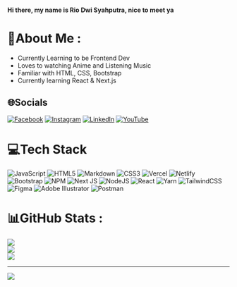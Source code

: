 #### Hi there, my name is Rio Dwi Syahputra, nice to meet ya

# 💫About Me :
- Currently Learning to be Frontend Dev
- Loves to watching Anime and Listening Music
- Familiar with HTML, CSS, Bootstrap
- Currently learning React & Next.js

## 🌐Socials
[![Facebook](https://img.shields.io/badge/Facebook-%231877F2.svg?logo=Facebook&logoColor=white)](https://www.facebook.com/rio.dwisyahputra.3) [![Instagram](https://img.shields.io/badge/Instagram-%23E4405F.svg?logo=Instagram&logoColor=white)](https://instagram.com/riodwisyahputra7836) [![LinkedIn](https://img.shields.io/badge/LinkedIn-%230077B5.svg?logo=linkedin&logoColor=white)](https://www.linkedin.com/in/rio-dwi-syahputra-17024416b/) [![YouTube](https://img.shields.io/badge/YouTube-%23FF0000.svg?logo=YouTube&logoColor=white)](https://www.youtube.com/channel/UCYxBsOjcUUdQdniuqeBkmSw) 

# 💻Tech Stack
![JavaScript](https://img.shields.io/badge/javascript-%23323330.svg?style=flat&logo=javascript&logoColor=%23F7DF1E) ![HTML5](https://img.shields.io/badge/html5-%23E34F26.svg?style=flat&logo=html5&logoColor=white) ![Markdown](https://img.shields.io/badge/markdown-%23000000.svg?style=flat&logo=markdown&logoColor=white) ![CSS3](https://img.shields.io/badge/css3-%231572B6.svg?style=flat&logo=css3&logoColor=white) ![Vercel](https://img.shields.io/badge/vercel-%23000000.svg?style=flat&logo=vercel&logoColor=white) ![Netlify](https://img.shields.io/badge/netlify-%23000000.svg?style=flat&logo=netlify&logoColor=#00C7B7) ![Bootstrap](https://img.shields.io/badge/bootstrap-%23563D7C.svg?style=flat&logo=bootstrap&logoColor=white) ![NPM](https://img.shields.io/badge/NPM-%23000000.svg?style=flat&logo=npm&logoColor=white) ![Next JS](https://img.shields.io/badge/Next-black?style=flat&logo=next.js&logoColor=white) ![NodeJS](https://img.shields.io/badge/node.js-6DA55F?style=flat&logo=node.js&logoColor=white) ![React](https://img.shields.io/badge/react-%2320232a.svg?style=flat&logo=react&logoColor=%2361DAFB) ![Yarn](https://img.shields.io/badge/yarn-%232C8EBB.svg?style=flat&logo=yarn&logoColor=white) ![TailwindCSS](https://img.shields.io/badge/tailwindcss-%2338B2AC.svg?style=flat&logo=tailwind-css&logoColor=white) 	![Figma](https://img.shields.io/badge/figma-%23F24E1E.svg?style=flat&logo=figma&logoColor=white) ![Adobe Illustrator](https://img.shields.io/badge/adobeillustrator-%23FF9A00.svg?style=flat&logo=adobeillustrator&logoColor=white) ![Postman](https://img.shields.io/badge/Postman-FF6C37?style=flat&logo=postman&logoColor=white)
# 📊GitHub Stats :
![](https://github-readme-stats.vercel.app/api?username=Maruta45&theme=radical&hide_border=true&include_all_commits=false&count_private=false)<br/>
![](https://github-readme-streak-stats.herokuapp.com/?user=Maruta45&theme=radical&hide_border=true)<br/>
![](https://github-readme-stats.vercel.app/api/top-langs/?username=Maruta45&theme=radical&hide_border=true&include_all_commits=false&count_private=false&layout=compact)

---
[![](https://visitcount.itsvg.in/api?id=Maruta45&icon=6&color=0)](https://visitcount.itsvg.in)


